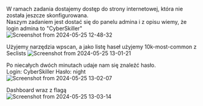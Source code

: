 W ramach zadania dostajemy dostęp do strony internetowej, która nie została jeszcze skonfigurowana.  
Naszym zadaniem jest dostać się do panelu admina i z opisu wiemy, że login admina to "CyberSkiller"  
![Screenshot from 2024-05-25 12-48-32](https://github.com/s24306/Cyberskiller/assets/91730770/f2d4957e-403b-44be-929f-cffa2906091f)

Użyjemy narzędzia wpscan, a jako listę haseł użyjemy 10k-most-common z Seclists
![Screenshot from 2024-05-25 13-01-21](https://github.com/s24306/Cyberskiller/assets/91730770/e6a881d4-9653-4392-a72a-2c3dea335fe0)

Po niecałych dwóch minutach udaje nam się znaleźć hasło.  
Login: CyberSkiller Hasło: night  
![Screenshot from 2024-05-25 13-02-07](https://github.com/s24306/Cyberskiller/assets/91730770/c20f418e-eb8b-4bec-b0a9-dfd5023f739a)

Dashboard wraz z flagą  
![Screenshot from 2024-05-25 13-03-14](https://github.com/s24306/Cyberskiller/assets/91730770/9941d18a-5b0b-4d0f-accb-c29ab63d1e95)
